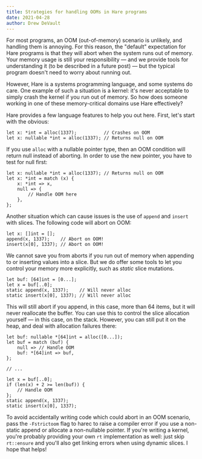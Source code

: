 ```yaml
---
title: Strategies for handling OOMs in Hare programs
date: 2021-04-28
author: Drew DeVault
---
```


For most programs, an OOM (out-of-memory) scenario is unlikely, and handling
them is annoying. For this reason, the "default" expectation for Hare programs
is that they will abort when the system runs out of memory. Your memory usage is
still your responsibility &mdash; and we provide tools for understanding it (to
be described in a future post) &mdash; but the typical program doesn't need to
worry about running out.

However, Hare is a systems programming language, and some systems do care. One
example of such a situation is a kernel: it's never acceptable to simply crash
the kernel if you run out of memory. So how does someone working in one of these
memory-critical domains use Hare effectively?

Hare provides a few language features to help you out here. First, let's start
with the obvious:

```hare
let x: *int = alloc(1337);          // Crashes on OOM
let x: nullable *int = alloc(1337); // Returns null on OOM
```

If you use `alloc` with a nullable pointer type, then an OOM condition will
return null instead of aborting. In order to use the new pointer, you have to
test for null first:

```hare
let x: nullable *int = alloc(1337); // Returns null on OOM
let x: *int = match (x) {
    x: *int => x,
    null => {
        // Handle OOM here
    },
};
```

Another situation which can cause issues is the use of `append` and `insert`
with slices. The following code will abort on OOM:

```hare
let x: []int = [];
append(x, 1337);    // Abort on OOM!
insert(x[0], 1337); // Abort on OOM!
```

We cannot save you from aborts if you run out of memory when appending to or
inserting values into a slice. But we do offer some tools to let you control
your memory more explicitly, such as *static* slice mutations.

```hare
let buf: [64]int = [0...];
let x = buf[..0];
static append(x, 1337);    // Will never alloc
static insert(x[0], 1337); // Will never alloc
```

This will still abort if you append, in this case, more than 64 items, but it
will never reallocate the buffer. You can use this to control the slice
allocation yourself &mdash; in this case, on the stack. However, you can still
put it on the heap, and deal with allocation failures there:

```hare
let buf: nullable *[64]int = alloc([0...]);
let buf = match (buf) {
    null => // Handle OOM
    buf: *[64]int => buf,
};

// ...

let x = buf[..0];
if (len(x) + 2 >= len(buf)) {
    // Handle OOM
};
static append(x, 1337);
static insert(x[0], 1337);
```

To avoid accidentally writing code which could abort in an OOM scenario, pass
the `-Fstrictoom` flag to harec to raise a compiler error if you use a
non-static append or allocate a non-nullable pointer. If you're writing a
kernel, you're probably providing your own `rt` implementation as well: just
skip `rt::ensure` and you'll also get linking errors when using dynamic slices.
I hope that helps!
